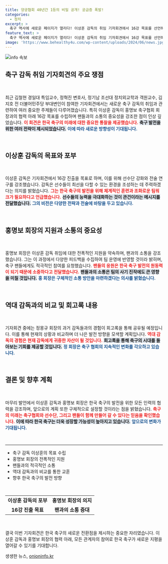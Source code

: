 ```yaml
---
title: 양궁협회 40년간 1등의 비밀 공개! 궁금증 폭발!
categories:
  - 정치
excerpt: >
  축구 역사에 새로운 페이지가 열리다! 이상훈 감독의 취임 기자회견에서 16강 목표를 선언하며 국민들의 기대를 한껏 높였다. 축구협회 정몽규 회장과의 특별한 대화도 놓치지 마세요!
feature_text: >
  축구 역사에 새로운 페이지가 열리다! 이상훈 감독의 취임 기자회견에서 16강 목표를 선언하며 국민들의 기대를 한껏 높였다. 축구협회 정몽규 회장과의 특별한 대화도 놓치지 마세요!
image: 'https://www.behealthy4u.com/wp-content/uploads/2024/06/news.jpg'
---
```


<p><img src="https://www.behealthy4u.com/wp-content/uploads/2024/06/news.jpg" alt="info 속보" /></p>

<h2 data-ke-size="size26">축구 감독 취임 기자회견의 주요 쟁점</h2>

<p data-ke-size="size16">&nbsp;</p>

<p>최근 김철현 경일대 특임교수, 정혁진 변호사, 정기남 조선대 정치외교학과 객원교수, 김지호 전 더불어민주당 부대변인이 참여한 기자회견에서는 새로운 축구 감독의 취임과 관련하여 여러 중요한 주제들이 다루어졌습니다. 특히 이상훈 감독이 홍명보 축구협회 회장과의 협력 아래 16강 목표를 수립하며 팬들과의 소통의 중요성을 강조한 점이 인상 깊었습니다. <b><span style="color: #ee2323;">이 회견은 한국 축구의 미래에 대한 중요한 통찰을 제공했습니다.</span></b> <b><span style="background-color: #21538527;">축구 발전을 위한 여러 전략이 제시되었습니다.</span></b> <b><span style="color: #1a5490;">이에 따라 새로운 방향성이 기대됩니다.</span></b></p>

<p data-ke-size="size16">&nbsp;</p>

<h2 data-ke-size="size26">이상훈 감독의 목표와 포부</h2>

<p data-ke-size="size16">&nbsp;</p>

<p>이상훈 감독은 기자회견에서 16강 진출을 목표로 하며, 이를 위해 선수단 강화와 전술 연구를 강조했습니다. 감독은 선수들이 최선을 다할 수 있는 환경을 조성하는 데 주력하겠다는 의지를 밝혔습니다. <b><span style="color: #ee2323;">그는 한국 축구의 발전을 위해 체계적인 훈련과 조화로운 팀워크가 필요하다고 언급했습니다.</span></b> <b><span style="background-color: #21538527;">선수들의 능력을 극대화하는 것이 관건이라는 메시지를 전달했습니다.</span></b> <b><span style="color: #1a5490;">그의 비전은 다양한 전략과 전술에 바탕을 두고 있습니다.</span></b></p>

<p data-ke-size="size16">&nbsp;</p>

<h2 data-ke-size="size26">홍명보 회장의 지원과 소통의 중요성</h2>

<p data-ke-size="size16">&nbsp;</p>

<p>홍명보 회장은 이상훈 감독 취임에 대한 전폭적인 지원을 약속하며, 팬과의 소통을 강조했습니다. 그는 이 과정에서 다양한 피드백을 수집하여 팀 운영에 반영할 것이라 밝히며, 축구 팬들에게도 적극적인 참여를 요청했습니다. <b><span style="color: #ee2323;">팬들의 응원은 한국 축구 발전의 원동력이 되기 때문에 소중하다고 전달했습니다.</span></b> <b><span style="background-color: #21538527;">팬들과의 소통은 팀의 사기 진작에도 큰 영향을 미칠 것입니다.</span></b> <b><span style="color: #1a5490;">홍 회장은 구체적인 소통 방안을 마련하겠다는 의사를 밝혔습니다.</span></b></p>

<p data-ke-size="size16">&nbsp;</p>

<h2 data-ke-size="size26">역대 감독과의 비교 및 회고록 내용</h2>

<p data-ke-size="size16">&nbsp;</p>

<p>기자회견 중에는 정몽규 회장의 과거 감독들과의 경험이 회고록을 통해 공유될 예정입니다. 이를 통해 현재의 상황과 비교하며 더 나은 발전 방향을 모색할 계획입니다. <b><span style="color: #ee2323;">역대 감독의 경험은 현재 감독에게 귀중한 자산이 될 것입니다.</span></b> <b><span style="background-color: #21538527;">회고록을 통해 축구의 시대를 돌아보는 기회를 제공할 것입니다.</span></b> <b><span style="color: #1a5490;">정 회장은 축구 협회의 지속적인 변화를 각오하고 있습니다.</span></b></p>

<p data-ke-size="size16">&nbsp;</p>

<h2 data-ke-size="size26">결론 및 향후 계획</h2>

<p data-ke-size="size16">&nbsp;</p>

<p>마무리 발언에서 이상훈 감독과 홍명보 회장은 한국 축구의 발전을 위한 모든 인력의 협력을 강조하며, 앞으로의 계획 또한 구체적으로 설정할 것이라는 점을 밝혔습니다. <b><span style="color: #ee2323;">축구의 미래는 축구협회와 선수단, 그리고 팬들이 함께 만들어 갈 수 있다는 믿음을 확인했습니다.</span></b> <b><span style="background-color: #21538527;">이에 따라 한국 축구는 더욱 성장할 가능성이 높아지고 있습니다.</span></b> <b><span style="color: #1a5490;">앞으로의 변화가 기대됩니다.</span></b></p>

<p data-ke-size="size16">&nbsp;</p>

<hr>

<ul>
    <li>축구 감독 이상훈의 목표 수립</li>
    <li>홍명보 회장의 전폭적인 지원</li>
    <li>팬들과의 적극적인 소통</li>
    <li>역대 감독과의 비교를 통한 교훈</li>
    <li>향후 한국 축구의 발전 방향</li>
</ul>

<p data-ke-size="size16">&nbsp;</p>

<table>
    <tr>
        <td style="text-align: center; height: 17px;"><b>이상훈 감독의 포부</b></td>
        <td style="text-align: center; height: 17px;"><b>홍명보 회장의 의지</b></td>
    </tr>
    <tr>
        <td style="text-align: center; height: 17px;"><b>16강 진출 목표</b></td>
        <td style="text-align: center; height: 17px;"><b>팬과의 소통 증대</b></td>
    </tr>
</table>

<p data-ke-size="size16">&nbsp;</p>

<p>결국 이번 기자회견은 한국 축구의 새로운 전환점을 제시하는 중요한 자리였습니다. 이상훈 감독과 홍명보 회장의 협력 아래, 모든 관계자의 참여로 한국 축구가 새로운 지평을 열어갈 수 있기를 기대합니다.</p>
생생한 뉴스, <a href="https://onioninfo.kr" rel="dofollow">onioninfo.kr</a>


